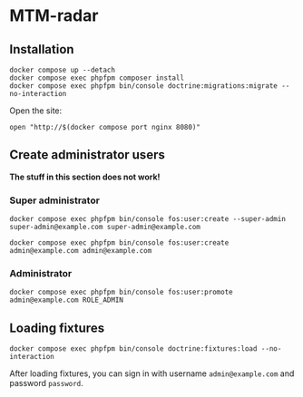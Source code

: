# MTM-radar

## Installation

```shell
docker compose up --detach
docker compose exec phpfpm composer install
docker compose exec phpfpm bin/console doctrine:migrations:migrate --no-interaction
```

Open the site:

```shell
open "http://$(docker compose port nginx 8080)"
```

## Create administrator users

**The stuff in this section does not work!**

### Super administrator

```shell
docker compose exec phpfpm bin/console fos:user:create --super-admin super-admin@example.com super-admin@example.com
```

```shell
docker compose exec phpfpm bin/console fos:user:create admin@example.com admin@example.com
```

### Administrator

```shell
docker compose exec phpfpm bin/console fos:user:promote admin@example.com ROLE_ADMIN
```

## Loading fixtures

```shell
docker compose exec phpfpm bin/console doctrine:fixtures:load --no-interaction
```

After loading fixtures, you can sign in with username `admin@example.com` and
password `password`.
